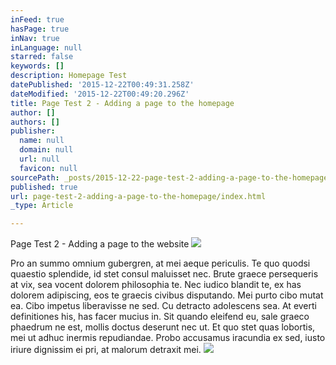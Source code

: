 ```yaml
---
inFeed: true
hasPage: true
inNav: true
inLanguage: null
starred: false
keywords: []
description: Homepage Test
datePublished: '2015-12-22T00:49:31.258Z'
dateModified: '2015-12-22T00:49:20.296Z'
title: Page Test 2 - Adding a page to the homepage
author: []
authors: []
publisher:
  name: null
  domain: null
  url: null
  favicon: null
sourcePath: _posts/2015-12-22-page-test-2-adding-a-page-to-the-homepage.md
published: true
url: page-test-2-adding-a-page-to-the-homepage/index.html
_type: Article

---
```

Page Test 2 - Adding a page to the website
![](https://the-grid-user-content.s3-us-west-2.amazonaws.com/b7bd82c0-feb0-4333-8fbd-6c5c7bccba1d.jpg)

Pro an summo omnium gubergren, at mei aeque periculis. Te quo quodsi quaestio splendide, id stet consul maluisset nec. Brute graece persequeris at vix, sea vocent dolorem philosophia te. Nec iudico blandit te, ex has dolorem adipiscing, eos te graecis civibus disputando. Mei purto cibo mutat ea. Cibo impetus liberavisse ne sed.
Cu detracto adolescens sea. At everti definitiones his, has facer mucius in. Sit quando eleifend eu, sale graeco phaedrum ne est, mollis doctus deserunt nec ut. Et quo stet quas lobortis, mei ut adhuc inermis repudiandae. Probo accusamus iracundia ex sed, iusto iriure dignissim ei pri, at malorum detraxit mei.
![](https://the-grid-user-content.s3-us-west-2.amazonaws.com/1226534c-6b7d-4ed2-a0cb-84f34e96eb5c.jpg)